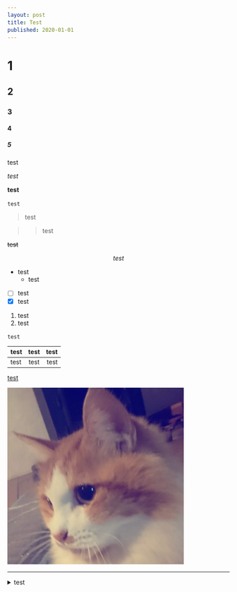 ```yaml
---
layout: post
title: Test
published: 2020-01-01
---
```


<!--more-->

# 1

## 2

### 3

#### 4

##### 5

test

*test*

**test**

`test`

> test

> > test

~~test~~

$$test$$

- test
  - test

- [ ] test
- [x] test

1. test
2. test

```
test
```

|test|test|test|
|:-|:-:|-:|
|test|test|test|

[test](https://github.com/ttak0422/blog)


![medium](./images/2020-01-01-neko.png)

---

<details><summary>test</summary><div>
test
</div></details>

<script src="https://gist.github.com/ttak0422/5218bc9881b089b4cca1ff883d0574cd.js"></script>